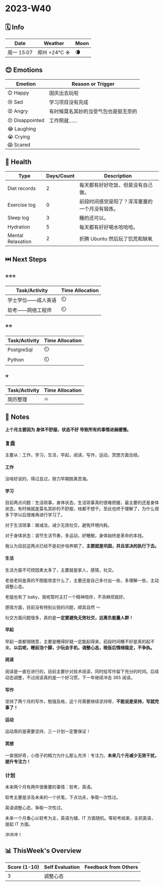 # 2023-W40

## 🗓️ Info

| Date       | Weather | Moon                                                 |
| -------------- | ------------ | ---- |
| 周一 15:07 | 郑州 +24°C ☀️   | 🌘 |

## 😊 Emotions

| Emotion          | Reason or Trigger              |
|------------------|-------------------------------|
| 😊 Happy         | 国庆出去玩啦 |
| 😢 Sad           | 学习项目没有完成 |
| 😡 Angry         | 有时候莫名其妙的当受气包也是挺无奈的 |
| 😔 Disappointed  | 工作照就…… |
| 😂 Laughing      |                   |
| 😭 Crying        |                     |
| 😱 Scared        |                     |

## 🍎 Health

| Type              | Days/Count | Description             |
| ----------------- | ---------- | ----------------------- |
| Diet records      | 2 | 每天都有好好吃饭，但是没有自己做。 |
| Exercise log      | 0 | 前段时间感觉是阳了？浑浑噩噩的一个月没有锻炼。 |
| Sleep log         | 3 | 睡的还可以。 |
| Hydration         | 5 | 每天都有好好喝水哈哈哈。 |
| Mental Relaxation | 2 | 折腾 Ubuntu 然后玩了饥荒和缺氧 |

## ⏭️ Next Steps

### ⭐⭐⭐

| Task/Activity      | Time Allocation |
| ------------------ | --------------- |
| 学士学位——成人英语 | ⏲️               |
| 软考——网络工程师   | ⏲️               |

### ⭐⭐

| Task/Activity | Time Allocation |
| ------------- | --------------- |
| PostgreSql    | ⏲️               |
| Python        | ⏲️               |

### ⭐

| Task/Activity | Time Allocation |
| ------------- | --------------- |
| 简历整理      | ♾️               |

## 📝 Notes

**上个月主要因为 身体不舒服，状态不好 导致所有的事情进展缓慢。**

### 复盘

主要从：工作，学习，生活，早起，阅读，写作，运动，冥想方面总结。

#### 工作

没啥好说的，得过且过，努力早期脱离苦海。

#### 学习

目前两点问题：生活琐事，身体状态。生活琐事真的很难把握，最主要的还是身体状态，有时候就是莫名其妙的不舒服，啥都不想干。至此也终于理解了，为什么很多下学以后很难再进行学习了。

对于生活琐事：做减法，减少无效社交，避免环境内耗。

对于身体状态：调节生活节奏，多运动，好睡眠，身体始终是革命的本钱。

我认为目前这两点已经不是初步培养期了，**主要就是巩固，并且坚决的执行下去。**

#### 生活

生活方面不可控因素太多了，主要就是家人，感情，社交。

老爸老妈是真的不图能改变什么了，主要还是自己多付出一些，多理解一些，主动调整心态。

老姐也有了 baby，我呢暂时主打一个精神陪伴，不添麻烦就好。

感情方面，目前没有特别尖锐的问题，顺其自然 ～

社交方面问题很多，真的是**一定要避免无效社交，远离负能量人群！**

#### 早起

早起一直都很随意，主要是睡得好就一定能起得来，前段时间睡不好是真的起不来。**以后呢，睡前泡个脚，少玩会手机，调整心态，晚饭后情绪稳定，不争执。**

#### 阅读

阅读是一直在进行的，目前主要针对技术阅读，同时给写作留下充分的时间。后续动态调整，不过阅读真的是一个好习惯，下一年继续冲击 365 阅读。

#### 写作

坚持了两个月的写作，勉强及格，这个月需要继续坚持呀，**不能说是坚持，写就完事了！**

#### 运动

运动真的是需要坚持，三一计划一定要保证！

#### 冥想

一直很好奇，小孩子的精力为什么那么充沛：专注力。**未来几个月减少无效干扰，提升专注力！**

### 计划

未来两个月有两件很重要的事情：软考，英语。

软考主要是涉及未来的一个伏笔，下点功夫，争取一次性过。

英语调整心态，争取一次性过。

未来一个月重心以软考为主，英语为辅，IT 方面随机。等软考结束，主抓英语，提起 IT 方面。

冲冲冲！

## 📊 ThisWeek's Overview

| Score (1-10) | Self Evaluation | Feedback from Others |
| ------------ | --------------- | -------------------- |
| 3            | 调整心态        |                      |
